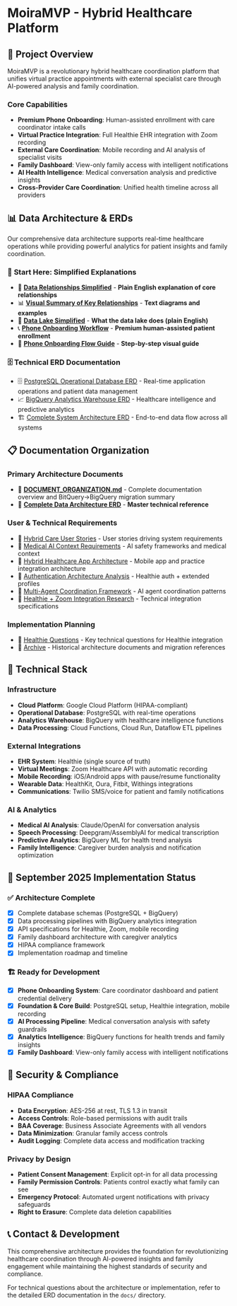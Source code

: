 # MoiraMVP - Hybrid Healthcare Platform

## 🎯 Project Overview

MoiraMVP is a revolutionary hybrid healthcare coordination platform that unifies virtual practice appointments with external specialist care through AI-powered analysis and family coordination.

### Core Capabilities
- **Premium Phone Onboarding**: Human-assisted enrollment with care coordinator intake calls
- **Virtual Practice Integration**: Full Healthie EHR integration with Zoom recording
- **External Care Coordination**: Mobile recording and AI analysis of specialist visits  
- **Family Dashboard**: View-only family access with intelligent notifications
- **AI Health Intelligence**: Medical conversation analysis and predictive insights
- **Cross-Provider Care Coordination**: Unified health timeline across all providers

## 📊 Data Architecture & ERDs

Our comprehensive data architecture supports real-time healthcare operations while providing powerful analytics for patient insights and family coordination.

### 📖 **Start Here: Simplified Explanations**
- 🔗 [**Data Relationships Simplified**](docs/data-relationships-simplified.md) - **Plain English explanation of core relationships**
- 📊 [**Visual Summary of Key Relationships**](docs/relationships-visual-summary.md) - **Text diagrams and examples**
- 🌊 [**Data Lake Simplified**](docs/data-lake-simplified.md) - **What the data lake does (plain English)**
- 📞 [**Phone Onboarding Workflow**](docs/phone-onboarding-workflow.md) - **Premium human-assisted patient enrollment**
- 🎯 [**Phone Onboarding Flow Guide**](docs/phone-onboarding-flow-simple.md) - **Step-by-step visual guide**

### 🗄️ **Technical ERD Documentation**
- 🗄️ [PostgreSQL Operational Database ERD](docs/moira-postgresql-erd.md) - Real-time application operations and patient data management
- 📈 [BigQuery Analytics Warehouse ERD](docs/moira-bigquery-erd.md) - Healthcare intelligence and predictive analytics
- 🏗️ [Complete System Architecture ERD](docs/moira-complete-data-architecture-erd.md) - End-to-end data flow across all systems

## 📋 Documentation Organization

### **Primary Architecture Documents**
- 📄 [**DOCUMENT_ORGANIZATION.md**](DOCUMENT_ORGANIZATION.md) - Complete documentation overview and BitQuery→BigQuery migration summary
- 📄 [**Complete Data Architecture ERD**](docs/moira-complete-data-architecture-erd.md) - **Master technical reference**

### **User & Technical Requirements**
- 📄 [Hybrid Care User Stories](docs/hybrid-care-user-stories.md) - User stories driving system requirements
- 📄 [Medical AI Context Requirements](docs/medical-ai-context-requirements.md) - AI safety frameworks and medical context
- 📄 [Hybrid Healthcare App Architecture](docs/hybrid-healthcare-app-architecture.md) - Mobile app and practice integration architecture
- 🔐 [Authentication Architecture Analysis](docs/authentication-architecture-analysis.md) - Healthie auth + extended profiles
- 📄 [Multi-Agent Coordination Framework](docs/multi-agent-coordination-framework.md) - AI agent coordination patterns
- 📄 [Healthie + Zoom Integration Research](docs/healthie-zoom-integration-research.md) - Technical integration specifications

### **Implementation Planning**
- 📄 [Healthie Questions](healthie-questions.md) - Key technical questions for Healthie integration
- 📁 [Archive](archive/) - Historical architecture documents and migration references

## 🔧 Technical Stack

### **Infrastructure**
- **Cloud Platform**: Google Cloud Platform (HIPAA-compliant)
- **Operational Database**: PostgreSQL with real-time operations
- **Analytics Warehouse**: BigQuery with healthcare intelligence functions
- **Data Processing**: Cloud Functions, Cloud Run, Dataflow ETL pipelines

### **External Integrations**  
- **EHR System**: Healthie (single source of truth)
- **Virtual Meetings**: Zoom Healthcare API with automatic recording
- **Mobile Recording**: iOS/Android apps with pause/resume functionality
- **Wearable Data**: HealthKit, Oura, Fitbit, Withings integrations
- **Communications**: Twilio SMS/voice for patient and family notifications

### **AI & Analytics**
- **Medical AI Analysis**: Claude/OpenAI for conversation analysis
- **Speech Processing**: Deepgram/AssemblyAI for medical transcription
- **Predictive Analytics**: BigQuery ML for health trend analysis
- **Family Intelligence**: Caregiver burden analysis and notification optimization

## 🚀 September 2025 Implementation Status

### ✅ **Architecture Complete**
- [x] Complete database schemas (PostgreSQL + BigQuery)
- [x] Data processing pipelines with BigQuery analytics integration
- [x] API specifications for Healthie, Zoom, mobile recording
- [x] Family dashboard architecture with caregiver analytics
- [x] HIPAA compliance framework
- [x] Implementation roadmap and timeline

### 🏗️ **Ready for Development**
- [x] **Phone Onboarding System**: Care coordinator dashboard and patient credential delivery
- [x] **Foundation & Core Build**: PostgreSQL setup, Healthie integration, mobile recording
- [x] **AI Processing Pipeline**: Medical conversation analysis with safety guardrails  
- [x] **Analytics Intelligence**: BigQuery functions for health trends and family insights
- [x] **Family Dashboard**: View-only family access with intelligent notifications

## 🔐 Security & Compliance

### **HIPAA Compliance**
- **Data Encryption**: AES-256 at rest, TLS 1.3 in transit
- **Access Controls**: Role-based permissions with audit trails
- **BAA Coverage**: Business Associate Agreements with all vendors
- **Data Minimization**: Granular family access controls
- **Audit Logging**: Complete data access and modification tracking

### **Privacy by Design**
- **Patient Consent Management**: Explicit opt-in for all data processing
- **Family Permission Controls**: Patients control exactly what family can see
- **Emergency Protocol**: Automated urgent notifications with privacy safeguards
- **Right to Erasure**: Complete data deletion capabilities

## 📞 Contact & Development

This comprehensive architecture provides the foundation for revolutionizing healthcare coordination through AI-powered insights and family engagement while maintaining the highest standards of security and compliance.

For technical questions about the architecture or implementation, refer to the detailed ERD documentation in the `docs/` directory.
